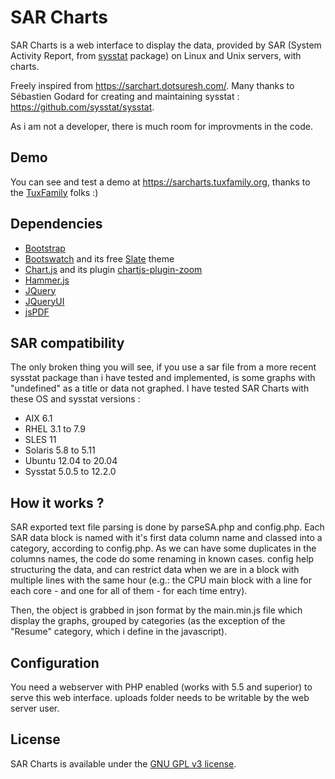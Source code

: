 # SAR Charts
SAR Charts is a web interface to display the data, provided by SAR (System Activity Report, from [sysstat](https://github.com/sysstat/sysstat "sysstat git repo") package) on Linux and Unix servers, with charts.

Freely inspired from https://sarchart.dotsuresh.com/.
Many thanks to Sébastien Godard for creating and maintaining sysstat : https://github.com/sysstat/sysstat.

As i am not a developer, there is much room for improvments in the code.

## Demo
You can see and test a demo at https://sarcharts.tuxfamily.org, thanks to the [TuxFamily](https://www.tuxfamily.org/ "TuxFamily homepage") folks :)

## Dependencies
* [Bootstrap](https://getbootstrap.com/ "Bootstrap homepage")
* [Bootswatch](https://bootswatch.com/ "Bootswatch homepage") and its free [Slate](https://bootswatch.com/slate/ "Slate theme homepage") theme
* [Chart.js](https://www.chartjs.org/ "Chart.js homepage") and its plugin [chartjs-plugin-zoom](https://github.com/chartjs/chartjs-plugin-zoom "chartjs-plugin-zoom repository")
* [Hammer.js](https://hammerjs.github.io/ "Hammer.js homepage")
* [JQuery](https://jquery.com/ "JQuery homepage")
* [JQueryUI](https://jqueryui.com/ "JQueryUI homepage")
* [jsPDF](https://github.com/MrRio/jsPDF "jsPDF repository")

## SAR compatibility
The only broken thing you will see, if you use a sar file from a more recent sysstat package than i have tested and implemented, is some graphs with "undefined" as a title or data not graphed.
I have tested SAR Charts with these OS and sysstat versions :
* AIX 6.1
* RHEL 3.1 to 7.9
* SLES 11
* Solaris 5.8 to 5.11
* Ubuntu 12.04 to 20.04
* Sysstat 5.0.5 to 12.2.0

## How it works ?
SAR exported text file parsing is done by parseSA.php and config.php.
Each SAR data block is named with it's first data column name and classed into a category, according to config.php.
As we can have some duplicates in the columns names, the code do some renaming in known cases.
config help structuring the data, and can restrict data when we are in a block with multiple lines with the same hour (e.g.: the CPU main block with a line for each core - and one for all of them - for each time entry).

Then, the object is grabbed in json format by the main.min.js file which display the graphs, grouped by categories (as the exception of the "Resume" category, which i define in the javascript).

## Configuration
You need a webserver with PHP enabled (works with 5.5 and superior) to serve this web interface.
uploads folder needs to be writable by the web server user.

## License
SAR Charts is available under the [GNU GPL v3 license](https://www.gnu.org/licenses/gpl-3.0.en.html "GNU GPL v3 license").
